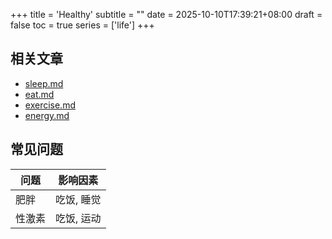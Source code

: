 +++
title = 'Healthy'
subtitle = ""
date = 2025-10-10T17:39:21+08:00
draft = false
toc = true
series = ['life']
+++


## 相关文章


<!-- - [sleep.md](./sleep.md)
- [eat.md](./eat.md)
- [exercise.md](./exercise.md)
- [energy.md](./energy.md) -->


- [sleep.md](./posts/sleep)
- [eat.md](./posts/eat)
- [exercise.md](./posts/exercise)
- [energy.md](./posts/energy)

## 常见问题

| 问题 | 影响因素 |
|---|---|
| 肥胖 | 吃饭, 睡觉 |
| 性激素 | 吃饭, 运动 |
